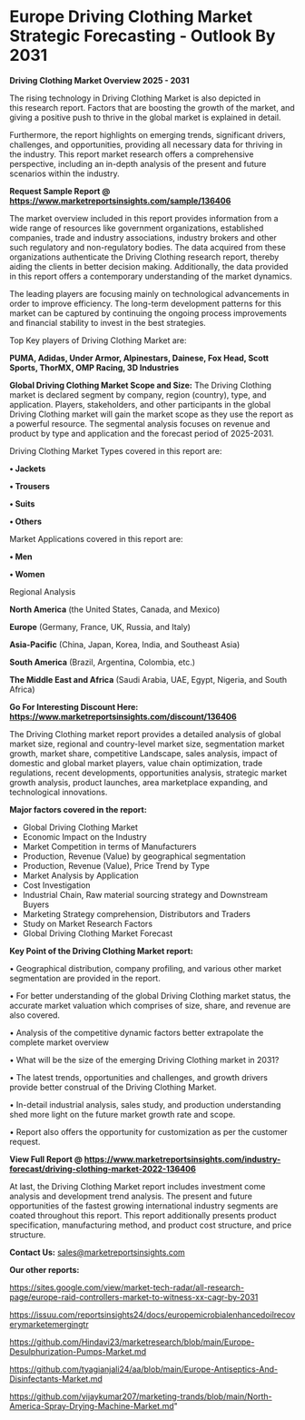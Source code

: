  # Europe Driving Clothing Market Strategic Forecasting - Outlook By 2031

<Strong> Driving Clothing Market Overview 2025 - 2031</strong>

The rising technology in Driving Clothing Market is also depicted in this research report. Factors that are boosting the growth of the market, and giving a positive push to thrive in the global market is explained in detail.

Furthermore, the report highlights on emerging trends, significant drivers, challenges, and opportunities, providing all necessary data for thriving in the industry. This report market research offers a comprehensive perspective, including an in-depth analysis of the present and future scenarios within the industry.

<strong>Request Sample Report @ <a href=https://www.marketreportsinsights.com/sample/136406>https://www.marketreportsinsights.com/sample/136406</a></strong>

The market overview included in this report provides information from a wide range of resources like government organizations, established companies, trade and industry associations, industry brokers and other such regulatory and non-regulatory bodies. The data acquired from these organizations authenticate the Driving Clothing research report, thereby aiding the clients in better decision making. Additionally, the data provided in this report offers a contemporary understanding of the market dynamics.

The leading players are focusing mainly on technological advancements in order to improve efficiency. The long-term development patterns for this market can be captured by continuing the ongoing process improvements and financial stability to invest in the best strategies.

Top Key players of Driving Clothing Market are:

<strong>PUMA, Adidas, Under Armor, Alpinestars, Dainese, Fox Head, Scott Sports, ThorMX, OMP Racing, 3D Industries</strong>

<strong><b>Global Driving Clothing Market Scope and Size:</b></strong>
The Driving Clothing market is declared segment by company, region (country), type, and application. Players, stakeholders, and other participants in the global Driving Clothing market will gain the market scope as they use the report as a powerful resource. The segmental analysis focuses on revenue and product by type and application and the forecast period of 2025-2031.

Driving Clothing Market Types covered in this report are:

<strong>• Jackets

• Trousers

• Suits

• Others</strong>

Market Applications covered in this report are:

<strong>• Men

• Women</strong> 

Regional Analysis

<strong>North America</strong> (the United States, Canada, and Mexico)

<strong>Europe</strong> (Germany, France, UK, Russia, and Italy)

<strong>Asia-Pacific</strong> (China, Japan, Korea, India, and Southeast Asia)

<strong>South America</strong> (Brazil, Argentina, Colombia, etc.)

<strong>The Middle East and Africa</strong> (Saudi Arabia, UAE, Egypt, Nigeria, and South Africa)

<strong>Go For Interesting Discount Here: <a href=https://www.marketreportsinsights.com/discount/136406>https://www.marketreportsinsights.com/discount/136406</a></strong>

The Driving Clothing market report provides a detailed analysis of global market size, regional and country-level market size, segmentation market growth, market share, competitive Landscape, sales analysis, impact of domestic and global market players, value chain optimization, trade regulations, recent developments, opportunities analysis, strategic market growth analysis, product launches, area marketplace expanding, and technological innovations.

<strong><b>Major factors covered in the report:</b></strong>
<ul>
  <li>Global Driving Clothing Market </li>
  <li>Economic Impact on the Industry</li>
  <li>Market Competition in terms of Manufacturers</li>
  <li>Production, Revenue (Value) by geographical segmentation</li>
  <li>Production, Revenue (Value), Price Trend by Type</li>
  <li>Market Analysis by Application</li>
  <li>Cost Investigation</li>
  <li>Industrial Chain, Raw material sourcing strategy and Downstream Buyers</li>
  <li>Marketing Strategy comprehension, Distributors and Traders</li>
  <li>Study on Market Research Factors</li>
  <li>Global Driving Clothing Market Forecast</li>
</ul>

<strong><b>Key Point of the Driving Clothing Market report:</b></strong>

• Geographical distribution, company profiling, and various other market segmentation are provided in the report.

• For better understanding of the global Driving Clothing market status, the accurate market valuation which comprises of size, share, and revenue are also covered.

• Analysis of the competitive dynamic factors better extrapolate the complete market overview

• What will be the size of the emerging Driving Clothing market in 2031?

• The latest trends, opportunities and challenges, and growth drivers provide better construal of the Driving Clothing Market.

• In-detail industrial analysis, sales study, and production understanding shed more light on the future market growth rate and scope.

• Report also offers the opportunity for customization as per the customer request.

<strong><b>View Full Report @ <a href=https://www.marketreportsinsights.com/industry-forecast/driving-clothing-market-2022-136406>https://www.marketreportsinsights.com/industry-forecast/driving-clothing-market-2022-136406</a></b></strong>


At last, the Driving Clothing Market report includes investment come analysis and development trend analysis. The present and future opportunities of the fastest growing international industry segments are coated throughout this report. This report additionally presents product specification, manufacturing method, and product cost structure, and price structure.

<strong>Contact Us:</strong>
sales@marketreportsinsights.com

<strong>Our other reports:</strong>

<a href=https://sites.google.com/view/market-tech-radar/all-research-page/europe-raid-controllers-market-to-witness-xx-cagr-by-2031>https://sites.google.com/view/market-tech-radar/all-research-page/europe-raid-controllers-market-to-witness-xx-cagr-by-2031</a>

<a href=https://issuu.com/reportsinsights24/docs/europemicrobialenhancedoilrecoverymarketemergingtr>https://issuu.com/reportsinsights24/docs/europemicrobialenhancedoilrecoverymarketemergingtr</a>

<a href=https://github.com/Hindavi23/marketresearch/blob/main/Europe-Desulphurization-Pumps-Market.md>https://github.com/Hindavi23/marketresearch/blob/main/Europe-Desulphurization-Pumps-Market.md</a>

<a href=https://github.com/tyagianjali24/aa/blob/main/Europe-Antiseptics-And-Disinfectants-Market.md>https://github.com/tyagianjali24/aa/blob/main/Europe-Antiseptics-And-Disinfectants-Market.md</a>

<a href=https://github.com/vijaykumar207/marketing-trands/blob/main/North-America-Spray-Drying-Machine-Market.md>https://github.com/vijaykumar207/marketing-trands/blob/main/North-America-Spray-Drying-Machine-Market.md</a>"
